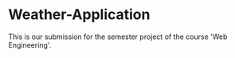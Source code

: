 # Weather-Application
This is our submission for the semester project of the course 'Web Engineering'. 

